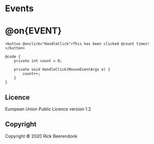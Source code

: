 # Events

# @on{EVENT}

```cshtml
<button @onclick="HandleClick">This has been clicked @count times!</button>

@code {
    private int count = 0;

    private void HandleClick(MouseEventArgs e) {
        count++;
    }
}
```

## Licence

European Union Public Licence version 1.2

## Copyright

Copyright © 2020 Rick Beerendonk
